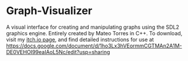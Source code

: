 # Graph-Visualizer
A visual interface for creating and manipulating graphs using the SDL2 graphics engine. Entirely created by Mateo Torres in C++. To download, visit my [itch.io page](https://matoe.itch.io/graphs), and find detailed instructions for use at https://docs.google.com/document/d/1ho3Lx3hVEormmCGTMAn2A1M-DE0VEHOI99eaIAoL5Nc/edit?usp=sharing
